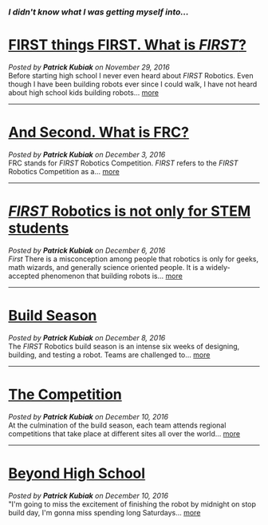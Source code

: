 ### *I didn't know what I was getting myself into...*
<google-youtube
  video-id="7htc6iHS4mo"
  height="360px"
  width="100%"
  rel="0"
  start="0"
  autoplay="0">
</google-youtube>

# [FIRST things FIRST. What is *FIRST*?](#/post/1/)
*Posted by **Patrick Kubiak** on November 29, 2016*  
Before starting high school I never even heard about *FIRST* Robotics. Even though I have been building robots ever since I could walk, I have not heard about high school kids building robots... [more](#/post/1/)  

---

# [And Second. What is FRC?](#/post/2/)
*Posted by **Patrick Kubiak** on December 3, 2016*  
FRC stands for *FIRST* Robotics Competition. *FIRST* refers to the *FIRST* Robotics Competition as a... [more](#/post/2/)  

---

# [*FIRST* Robotics is not only for STEM students](#/post/3/)
*Posted by **Patrick Kubiak** on December 6, 2016*  
*First* There is a misconception among people that robotics is only for geeks, math wizards, and generally science oriented people. It is a widely-accepted phenomenon that building robots is... [more](#/post/3/)  

---

# [Build Season](#/post/4/)
*Posted by **Patrick Kubiak** on December 8, 2016*  
The *FIRST* Robotics build season is an intense six weeks of designing, building, and testing a robot. Teams are challenged to... [more](#/post/4/)  

---

# [The Competition](#/post/5/)
*Posted by **Patrick Kubiak** on December 10, 2016*  
At the culmination of the build season, each team attends regional competitions that take place at different sites all over the world... [more](#/post/5/)  

---

# [Beyond High School](#/post/6/)
*Posted by **Patrick Kubiak** on December 10, 2016*  
"I'm going to miss the excitement of finishing the robot by midnight on stop build day, I'm gonna miss spending long Saturdays... [more](#/post/6/)

